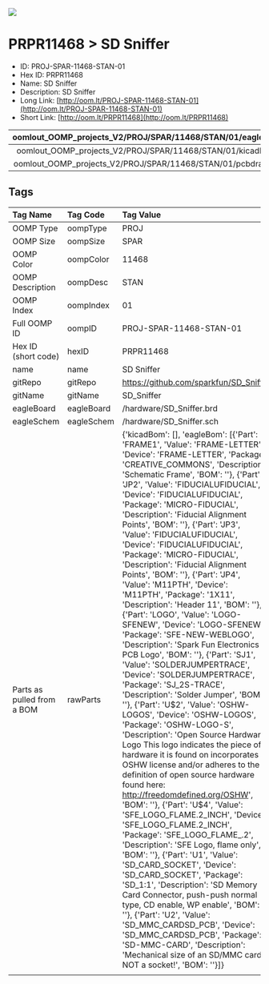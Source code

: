 


  
![][im]
# PRPR11468 > SD Sniffer

- ID: PROJ-SPAR-11468-STAN-01
- Hex ID: PRPR11468
- Name: SD Sniffer
- Description: SD Sniffer
- Long Link: [http://oom.lt/PROJ-SPAR-11468-STAN-01](http://oom.lt/PROJ-SPAR-11468-STAN-01)
- Short Link: [http://oom.lt/PRPR11468](http://oom.lt/PRPR11468)
  

|oomlout_OOMP_projects_V2/PROJ/SPAR/11468/STAN/01/eagleImage.png|oomlout_OOMP_projects_V2/PROJ/SPAR/11468/STAN/01/eagleSchemImage.png|oomlout_OOMP_projects_V2/PROJ/SPAR/11468/STAN/01/kicadPcb3dFront.png|oomlout_OOMP_projects_V2/PROJ/SPAR/11468/STAN/01/kicadPcb3dBack.png|
| :---: | :---: | :---: | :---: |
|oomlout_OOMP_projects_V2/PROJ/SPAR/11468/STAN/01/kicadPcb3d.png|oomlout_OOMP_projects_V2/PROJ/SPAR/11468/STAN/01/bomBack.png|oomlout_OOMP_projects_V2/PROJ/SPAR/11468/STAN/01/bomFront.png|oomlout_OOMP_projects_V2/PROJ/SPAR/11468/STAN/01/pcbdraw.svg|
|oomlout_OOMP_projects_V2/PROJ/SPAR/11468/STAN/01/pcbdrawBack.svg||||

## Tags
  

|Tag Name|Tag Code|Tag Value|
| :--- | :--- | :--- |
|OOMP Type|oompType|PROJ|
|OOMP Size|oompSize|SPAR|
|OOMP Color|oompColor|11468|
|OOMP Description|oompDesc|STAN|
|OOMP Index|oompIndex|01|
|Full OOMP ID|oompID|PROJ-SPAR-11468-STAN-01|
|Hex ID (short code)|hexID|PRPR11468|
|name|name|SD Sniffer|
|gitRepo|gitRepo|https://github.com/sparkfun/SD_Sniffer|
|gitName|gitName|SD_Sniffer|
|eagleBoard|eagleBoard|/hardware/SD_Sniffer.brd|
|eagleSchem|eagleSchem|/hardware/SD_Sniffer.sch|
|Parts as pulled from a BOM|rawParts|{'kicadBom': [], 'eagleBom': [{'Part': 'FRAME1', 'Value': 'FRAME-LETTER', 'Device': 'FRAME-LETTER', 'Package': 'CREATIVE_COMMONS', 'Description': 'Schematic Frame', 'BOM': ''}, {'Part': 'JP2', 'Value': 'FIDUCIALUFIDUCIAL', 'Device': 'FIDUCIALUFIDUCIAL', 'Package': 'MICRO-FIDUCIAL', 'Description': 'Fiducial Alignment Points', 'BOM': ''}, {'Part': 'JP3', 'Value': 'FIDUCIALUFIDUCIAL', 'Device': 'FIDUCIALUFIDUCIAL', 'Package': 'MICRO-FIDUCIAL', 'Description': 'Fiducial Alignment Points', 'BOM': ''}, {'Part': 'JP4', 'Value': 'M11PTH', 'Device': 'M11PTH', 'Package': '1X11', 'Description': 'Header 11', 'BOM': ''}, {'Part': 'LOGO', 'Value': 'LOGO-SFENEW', 'Device': 'LOGO-SFENEW', 'Package': 'SFE-NEW-WEBLOGO', 'Description': 'Spark Fun Electronics PCB Logo', 'BOM': ''}, {'Part': 'SJ1', 'Value': 'SOLDERJUMPERTRACE', 'Device': 'SOLDERJUMPERTRACE', 'Package': 'SJ_2S-TRACE', 'Description': 'Solder Jumper', 'BOM': ''}, {'Part': 'U$2', 'Value': 'OSHW-LOGOS', 'Device': 'OSHW-LOGOS', 'Package': 'OSHW-LOGO-S', 'Description': 'Open Source Hardware Logo This logo indicates the piece of hardware it is found on incorporates a OSHW license and/or adheres to the definition of open source hardware found here: http://freedomdefined.org/OSHW', 'BOM': ''}, {'Part': 'U$4', 'Value': 'SFE_LOGO_FLAME.2_INCH', 'Device': 'SFE_LOGO_FLAME.2_INCH', 'Package': 'SFE_LOGO_FLAME_.2', 'Description': 'SFE Logo, flame only', 'BOM': ''}, {'Part': 'U1', 'Value': 'SD_CARD_SOCKET', 'Device': 'SD_CARD_SOCKET', 'Package': 'SD_1:1', 'Description': 'SD Memory Card Connector, push-push normal type, CD enable, WP enable', 'BOM': ''}, {'Part': 'U2', 'Value': 'SD_MMC_CARDSD_PCB', 'Device': 'SD_MMC_CARDSD_PCB', 'Package': 'SD-MMC-CARD', 'Description': 'Mechanical size of an SD/MMC card- NOT a socket!', 'BOM': ''}]}|
||||



[im]: PROJ/SPAR/11468/STAN/01/kicadPcb3d_450.png
